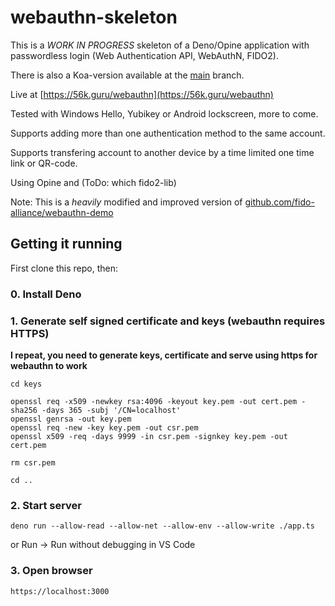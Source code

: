 # webauthn-skeleton

This is a *WORK IN PROGRESS* skeleton of a Deno/Opine application with passwordless login (Web Authentication API, WebAuthN, FIDO2). 

There is also a Koa-version available at the [main](https://github.com/Hexagon/webauthn-skeleton/tree/main) branch.

Live at [https://56k.guru/webauthn](https://56k.guru/webauthn)

Tested with Windows Hello, Yubikey or Android lockscreen, more to come.

Supports adding more than one authentication method to the same account.

Supports transfering account to another device by a time limited one time link or QR-code.

Using Opine and (ToDo: which fido2-lib)

Note: This is a _heavily_ modified and improved version of [github.com/fido-alliance/webauthn-demo](https://github.com/fido-alliance/webauthn-demo)

## Getting it running

First clone this repo, then:

### 0. Install Deno

### 1. Generate self signed certificate and keys (webauthn requires HTTPS)

**I repeat, you need to generate keys, certificate and serve using https for webauthn to work**

```
cd keys

openssl req -x509 -newkey rsa:4096 -keyout key.pem -out cert.pem -sha256 -days 365 -subj '/CN=localhost'
openssl genrsa -out key.pem
openssl req -new -key key.pem -out csr.pem
openssl x509 -req -days 9999 -in csr.pem -signkey key.pem -out cert.pem

rm csr.pem

cd ..
```

### 2. Start server 

```deno run --allow-read --allow-net --allow-env --allow-write ./app.ts```

or Run -> Run without debugging in VS Code

### 3. Open browser

```https://localhost:3000```
